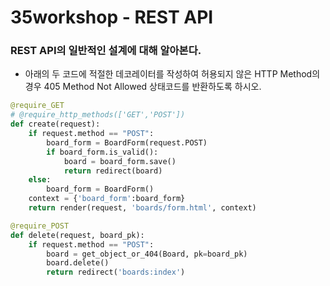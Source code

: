 # 35workshop - REST API

### REST API의 일반적인 설계에 대해 알아본다.

- 아래의 두 코드에 적절한 데코레이터를 작성하여 허용되지 않은 HTTP Method의 경우 405 Method Not Allowed 상태코드를 반환하도록 하시오.

```python
@require_GET
# @require_http_methods(['GET','POST'])
def create(request):
    if request.method == "POST":
        board_form = BoardForm(request.POST)
        if board_form.is_valid():
            board = board_form.save()
            return redirect(board)
    else:
        board_form = BoardForm()
    context = {'board_form':board_form}
    return render(request, 'boards/form.html', context)
```

```python
@require_POST
def delete(request, board_pk):
    if request.method == "POST":
        board = get_object_or_404(Board, pk=board_pk)
        board.delete()
        return redirect('boards:index')
```

